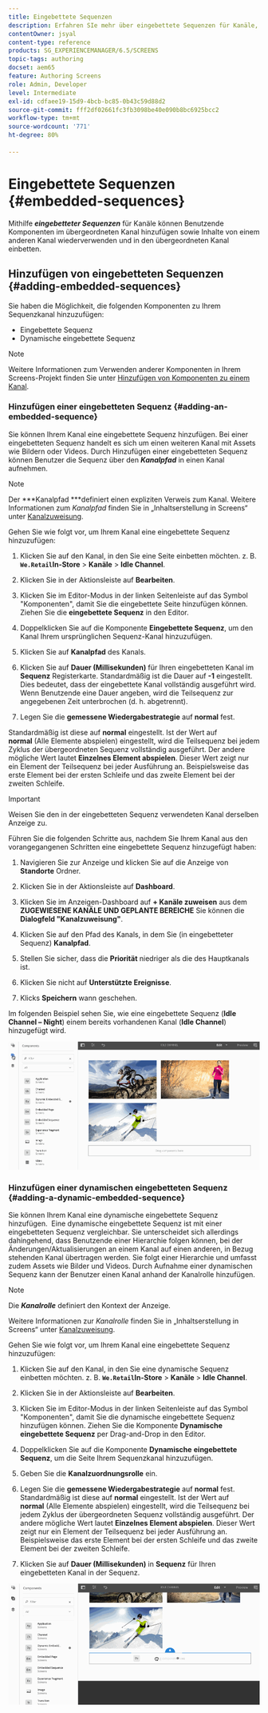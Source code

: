 ```yaml
---
title: Eingebettete Sequenzen
description: Erfahren SIe mehr über eingebettete Sequenzen für Kanäle, mit denen Sie Komponenten im übergeordneten Kanal hinzufügen sowie Inhalte von einem anderen Kanal wiederverwenden und in den übergeordneten Kanal einbetten können.
contentOwner: jsyal
content-type: reference
products: SG_EXPERIENCEMANAGER/6.5/SCREENS
topic-tags: authoring
docset: aem65
feature: Authoring Screens
role: Admin, Developer
level: Intermediate
exl-id: cdfaee19-15d9-4bcb-bc85-0b43c59d88d2
source-git-commit: fff2df02661fc3fb3098be40e090b8bc6925bcc2
workflow-type: tm+mt
source-wordcount: '771'
ht-degree: 80%

---
```


# Eingebettete Sequenzen {#embedded-sequences}

Mithilfe ***eingebetteter Sequenzen*** für Kanäle können Benutzende Komponenten im übergeordneten Kanal hinzufügen sowie Inhalte von einem anderen Kanal wiederverwenden und in den übergeordneten Kanal einbetten.

## Hinzufügen von eingebetteten Sequenzen {#adding-embedded-sequences}

Sie haben die Möglichkeit, die folgenden Komponenten zu Ihrem Sequenzkanal hinzuzufügen:

* Eingebettete Sequenz
* Dynamische eingebettete Sequenz

>[!NOTE]
>
>Weitere Informationen zum Verwenden anderer Komponenten in Ihrem Screens-Projekt finden Sie unter [Hinzufügen von Komponenten zu einem Kanal](adding-components-to-a-channel.md).

### Hinzufügen einer eingebetteten Sequenz {#adding-an-embedded-sequence}

Sie können Ihrem Kanal eine eingebettete Sequenz hinzufügen. Bei einer eingebetteten Sequenz handelt es sich um einen weiteren Kanal mit Assets wie Bildern oder Videos. Durch Hinzufügen einer eingebetteten Sequenz können Benutzer die Sequenz über den ***Kanalpfad*** in einen Kanal aufnehmen.

>[!NOTE]
>Der ***Kanalpfad ***definiert einen expliziten Verweis zum Kanal.
>Weitere Informationen zum *Kanalpfad* finden Sie in „Inhaltserstellung in Screens“ unter [Kanalzuweisung](channel-assignment.md).

Gehen Sie wie folgt vor, um Ihrem Kanal eine eingebettete Sequenz hinzuzufügen:

1. Klicken Sie auf den Kanal, in den Sie eine Seite einbetten möchten. z. B. **`We.Retail`In-Store** > **Kanäle** > **Idle Channel**.

1. Klicken Sie in der Aktionsleiste auf **Bearbeiten**. 
1. Klicken Sie im Editor-Modus in der linken Seitenleiste auf das Symbol &quot;Komponenten&quot;, damit Sie die eingebettete Seite hinzufügen können. Ziehen Sie die **eingebettete Sequenz** in den Editor.
1. Doppelklicken Sie auf die Komponente **Eingebettete Sequenz**, um den Kanal Ihrem ursprünglichen Sequenz-Kanal hinzuzufügen.
1. Klicken Sie auf **Kanalpfad** des Kanals.
1. Klicken Sie auf **Dauer (Millisekunden)** für Ihren eingebetteten Kanal im **Sequenz** Registerkarte. Standardmäßig ist die Dauer auf **-1** eingestellt. Dies bedeutet, dass der eingebettete Kanal vollständig ausgeführt wird. Wenn Benutzende eine Dauer angeben, wird die Teilsequenz zur angegebenen Zeit unterbrochen (d. h. abgetrennt).

1. Legen Sie die **gemessene Wiedergabestrategie** auf **normal** fest.

Standardmäßig ist diese auf **normal** eingestellt. Ist der Wert auf **normal** (Alle Elemente abspielen) eingestellt, wird die Teilsequenz bei jedem Zyklus der übergeordneten Sequenz vollständig ausgeführt. Der andere mögliche Wert lautet **Einzelnes Element abspielen**. Dieser Wert zeigt nur ein Element der Teilsequenz bei jeder Ausführung an. Beispielsweise das erste Element bei der ersten Schleife und das zweite Element bei der zweiten Schleife.

>[!IMPORTANT]
>
>Weisen Sie den in der eingebetteten Sequenz verwendeten Kanal derselben Anzeige zu.
>
>Führen Sie die folgenden Schritte aus, nachdem Sie Ihrem Kanal aus den vorangegangenen Schritten eine eingebettete Sequenz hinzugefügt haben:
>
>1. Navigieren Sie zur Anzeige und klicken Sie auf die Anzeige von **Standorte** Ordner.
>1. Klicken Sie in der Aktionsleiste auf **Dashboard**.
>1. Klicken Sie im Anzeigen-Dashboard auf **+ Kanäle zuweisen** aus dem **ZUGEWIESENE KANÄLE UND GEPLANTE BEREICHE** Sie können die **Dialogfeld &quot;Kanalzuweisung&quot;**.
>
>1. Klicken Sie auf den Pfad des Kanals, in dem Sie (in eingebetteter Sequenz) **Kanalpfad**.
>1. Stellen Sie sicher, dass die **Priorität** niedriger als die des Hauptkanals ist.
>
>1. Klicken Sie nicht auf **Unterstützte Ereignisse**.
>1. Klicks **Speichern** wann geschehen.
>

Im folgenden Beispiel sehen Sie, wie eine eingebettete Sequenz (**Idle Channel – Night**) einem bereits vorhandenen Kanal (**Idle Channel**) hinzugefügt wird.

![new2](assets/new2.gif)

### Hinzufügen einer dynamischen eingebetteten Sequenz {#adding-a-dynamic-embedded-sequence}

Sie können Ihrem Kanal eine dynamische eingebettete Sequenz hinzufügen.  Eine dynamische eingebettete Sequenz ist mit einer eingebetteten Sequenz vergleichbar. Sie unterscheidet sich allerdings dahingehend, dass Benutzende einer Hierarchie folgen können, bei der Änderungen/Aktualisierungen an einem Kanal auf einen anderen, in Bezug stehenden Kanal übertragen werden. Sie folgt einer Hierarchie und umfasst zudem Assets wie Bilder und Videos. Durch Aufnahme einer dynamischen Sequenz kann der Benutzer einen Kanal anhand der Kanalrolle hinzufügen.

>[!NOTE]
>
>Die ***Kanalrolle*** definiert den Kontext der Anzeige.
>
>Weitere Informationen zur *Kanalrolle* finden Sie in „Inhaltserstellung in Screens“ unter [Kanalzuweisung](channel-assignment.md).

Gehen Sie wie folgt vor, um Ihrem Kanal eine eingebettete Sequenz hinzuzufügen:

1. Klicken Sie auf den Kanal, in den Sie eine dynamische Sequenz einbetten möchten. z. B. **`We.Retail`In-Store** > **Kanäle** > **Idle Channel**.

1. Klicken Sie in der Aktionsleiste auf **Bearbeiten**. 
1. Klicken Sie im Editor-Modus in der linken Seitenleiste auf das Symbol &quot;Komponenten&quot;, damit Sie die dynamische eingebettete Sequenz hinzufügen können. Ziehen Sie die Komponente **Dynamische** **eingebettete Sequenz** per Drag-and-Drop in den Editor.

1. Doppelklicken Sie auf die Komponente **Dynamische** **eingebettete Sequenz**, um die Seite Ihrem Sequenzkanal hinzuzufügen.

1. Geben Sie die **Kanalzuordnungsrolle** ein.
1. Legen Sie die **gemessene Wiedergabestrategie** auf **normal** fest. Standardmäßig ist diese auf **normal** eingestellt. Ist der Wert auf **normal** (Alle Elemente abspielen) eingestellt, wird die Teilsequenz bei jedem Zyklus der übergeordneten Sequenz vollständig ausgeführt. Der andere mögliche Wert lautet **Einzelnes Element abspielen**. Dieser Wert zeigt nur ein Element der Teilsequenz bei jeder Ausführung an. Beispielsweise das erste Element bei der ersten Schleife und das zweite Element bei der zweiten Schleife.

1. Klicken Sie auf **Dauer (Millisekunden)** in **Sequenz** für Ihren eingebetteten Kanal in der Sequenz.

![latest](assets/latest.gif)
